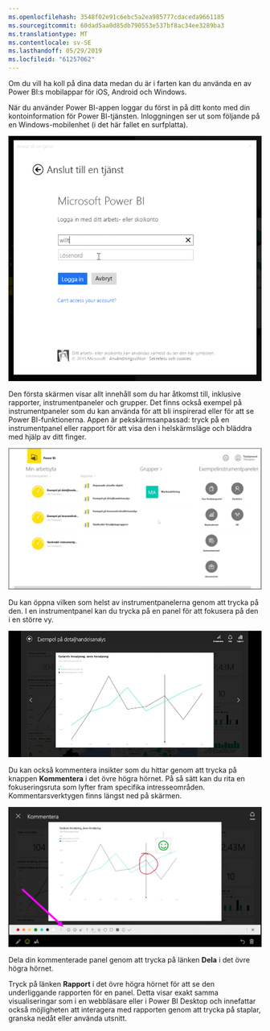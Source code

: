 ```yaml
---
ms.openlocfilehash: 3548f02e91c6ebc5a2ea985777cdaceda9661185
ms.sourcegitcommit: 60dad5aa0d85db790553e537bf8ac34ee3289ba3
ms.translationtype: MT
ms.contentlocale: sv-SE
ms.lasthandoff: 05/29/2019
ms.locfileid: "61257062"
---
```

Om du vill ha koll på dina data medan du är i farten kan du använda en av Power BI:s mobilappar för iOS, Android och Windows.

När du använder Power BI-appen loggar du först in på ditt konto med din kontoinformation för Power BI-tjänsten. Inloggningen ser ut som följande på en Windows-mobilenhet (i det här fallet en surfplatta).

![](media/4-4a-power-bi-mobile/4-4a_1.png)

Den första skärmen visar allt innehåll som du har åtkomst till, inklusive rapporter, instrumentpaneler och grupper. Det finns också exempel på instrumentpaneler som du kan använda för att bli inspirerad eller för att se Power BI-funktionerna. Appen är pekskärmsanpassad: tryck på en instrumentpanel eller rapport för att visa den i helskärmsläge och bläddra med hjälp av ditt finger.

![](media/4-4a-power-bi-mobile/4-4a_1a.png)

Du kan öppna vilken som helst av instrumentpanelerna genom att trycka på den. I en instrumentpanel kan du trycka på en panel för att fokusera på den i en större vy.

![](media/4-4a-power-bi-mobile/4-4a_2.png)

Du kan också kommentera insikter som du hittar genom att trycka på knappen **Kommentera** i det övre högra hörnet. På så sätt kan du rita en fokuseringsruta som lyfter fram specifika intresseområden. Kommentarsverktygen finns längst ned på skärmen.

![](media/4-4a-power-bi-mobile/4-4a_3.png)

Dela din kommenterade panel genom att trycka på länken **Dela** i det övre högra hörnet.

Tryck på länken **Rapport** i det övre högra hörnet för att se den underliggande rapporten för en panel. Detta visar exakt samma visualiseringar som i en webbläsare eller i Power BI Desktop och innefattar också möjligheten att interagera med rapporten genom att trycka på staplar, granska nedåt eller använda utsnitt.

